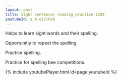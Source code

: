 ```yaml
---
layout: post
title: Sight sentences reading practice 1250
youtubeId: a_A-eIzlFe8
---
```

 
 
Helps to learn sight words and their spelling.

Opportunitiy to repeat the spelling. 

Practice spelling. 
 
Practice for spelling bee competitions. 
 
{% include youtubePlayer.html id=page.youtubeId %}
 
 
